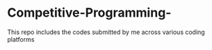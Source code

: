 # Competitive-Programming-
This repo includes the codes submitted by me across various coding platforms
